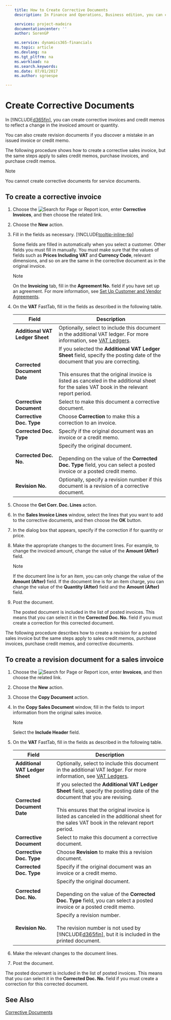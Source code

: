 ```yaml
---
    title: How to Create Corrective Documents
    description: In Finance and Operations, Business edition, you can create corrective invoices and credit memos to reflect a change in the invoiced amount or quantity.

    services: project-madeira
    documentationcenter: ''
    author: SorenGP

    ms.service: dynamics365-financials
    ms.topic: article
    ms.devlang: na
    ms.tgt_pltfrm: na
    ms.workload: na
    ms.search.keywords:
    ms.date: 07/01/2017
    ms.author: sgroespe

---
```

# Create Corrective Documents
In [!INCLUDE[d365fin](../../includes/d365fin_md.md)], you can create corrective invoices and credit memos to reflect a change in the invoiced amount or quantity.  

 You can also create revision documents if you discover a mistake in an issued invoice or credit memo.  

 The following procedure shows how to create a corrective sales invoice, but the same steps apply to sales credit memos, purchase invoices, and purchase credit memos.  

> [!NOTE]  
>  You cannot create corrective documents for service documents.  

## To create a corrective invoice  

1. Choose the ![Search for Page or Report](../../media/ui-search/search_small.png "Search for Page or Report icon") icon, enter **Corrective Invoices**, and then choose the related link.  
2. Choose the **New** action.
3. Fill in the fields as necessary. [!INCLUDE[tooltip-inline-tip](../../includes/tooltip-inline-tip_md.md)]

    Some fields are filled in automatically when you select a customer. Other fields you must fill in manually. You must make sure that the values of fields such as **Prices Including VAT** and **Currency Code**, relevant dimensions, and so on are the same in the corrective document as in the original invoice.  

    > [!NOTE]  
    >  On the **Invoicing** tab, fill in the **Agreement No.** field if you have set up an agreement. For more information, see [Set Up Customer and Vendor Agreements](how-to-set-up-customer-and-vendor-agreements.md).  

3.  On the **VAT** FastTab, fill in the fields as described in the following table.  

    |Field|Description|  
    |---------------------------------|---------------------------------------|  
    |**Additional VAT Ledger Sheet**|Optionally, select to include this document in the additional VAT ledger. For more information, see [VAT Ledgers](vat-ledgers.md).|  
    |**Corrected Document Date**|If you selected the **Additional VAT Ledger Sheet** field, specify the posting date of the document that you are correcting.<br /><br /> This ensures that the original invoice is listed as canceled in the additional sheet for the sales VAT book in the relevant report period.|  
    |**Corrective Document**|Select to make this document a corrective document.|  
    |**Corrective Doc. Type**|Choose **Correction** to make this a correction to an invoice.|  
    |**Corrected Doc. Type**|Specify if the original document was an invoice or a credit memo.|  
    |**Corrected Doc. No.**|Specify the original document.<br /><br /> Depending on the value of the **Corrected Doc. Type** field, you can select a posted invoice or a posted credit memo.|  
    |**Revision No.**|Optionally, specify a revision number if this document is a revision of a corrective document.|  

4. Choose the **Get Corr. Doc. Lines** action.  
5.  In the **Sales Invoice Lines** window, select the lines that you want to add to the corrective documents, and then choose the **OK** button.  
6.  In the dialog box that appears, specify if the correction if for quantity or price.  
7.  Make the appropriate changes to the document lines. For example, to change the invoiced amount, change the value of the **Amount (After)** field.  

    > [!NOTE]  
    >  If the document line is for an item, you can only change the value of the **Amount (After)** field. If the document line is for an item charge, you can change the value of the **Quantity (After)** field and the **Amount (After)** field.  

8.  Post the document.  

    The posted document is included in the list of posted invoices. This means that you can select it in the **Corrected Doc. No.** field if you must create a correction for this corrected document.  

The following procedure describes how to create a revision for a posted sales invoice but the same steps apply to sales credit memos, purchase invoices, purchase credit memos, and corrective documents.  

## To create a revision document for a sales invoice  

1.  Choose the ![Search for Page or Report](../../media/ui-search/search_small.png "Search for Page or Report icon") icon, enter **Invoices**, and then choose the related link.  
2.  Choose the **New** action.
3.  Choose the **Copy Document** action.  
4.  In the **Copy Sales Document** window, fill in the fields to import information from the original sales invoice.  

    > [!NOTE]  
    >  Select the **Include Header** field.  

5.  On the **VAT** FastTab, fill in the fields as described in the following table.  

    |Field|Description|  
    |---------------------------------|---------------------------------------|  
    |**Additional VAT Ledger Sheet**|Optionally, select to include this document in the additional VAT ledger. For more information, see [VAT Ledgers](vat-ledgers.md).|  
    |**Corrected Document Date**|If you selected the **Additional VAT Ledger Sheet** field, specify the posting date of the document that you are revising.<br /><br /> This ensures that the original invoice is listed as canceled in the additional sheet for the sales VAT book in the relevant report period.|  
    |**Corrective Document**|Select to make this document a corrective document.|  
    |**Corrective Doc. Type**|Choose **Revision** to make this a revision document.|  
    |**Corrected Doc. Type**|Specify if the original document was an invoice or a credit memo.|  
    |**Corrected Doc. No.**|Specify the original document.<br /><br /> Depending on the value of the **Corrected Doc. Type** field, you can select a posted invoice or a posted credit memo.|  
    |**Revision No.**|Specify a revision number.<br /><br /> The revision number is not used by [!INCLUDE[d365fin](../../includes/d365fin_md.md)], but it is included in the printed document.|  

6.  Make the relevant changes to the document lines.  
7.  Post the document.  

The posted document is included in the list of posted invoices. This means that you can select it in the **Corrected Doc. No.** field if you must create a correction for this corrected document.  

## See Also  
 [Corrective Documents](corrective-documents.md)
